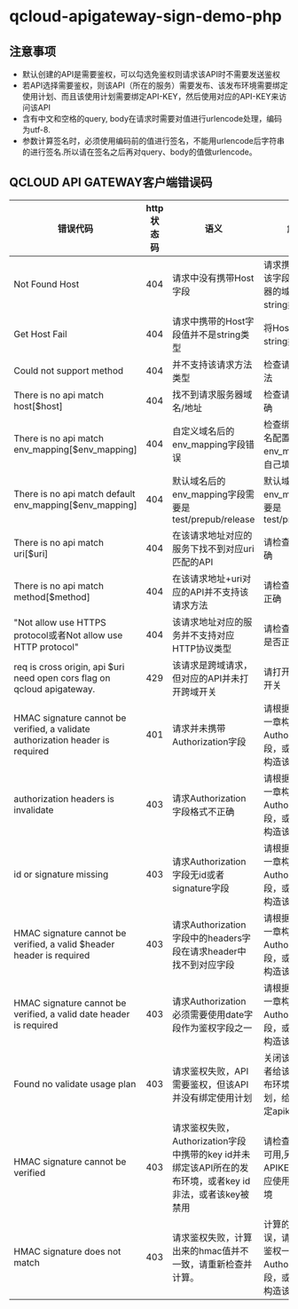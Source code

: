 # qcloud-apigateway-sign-demo-php

## 注意事项

- 默认创建的API是需要鉴权，可以勾选免鉴权则请求该API时不需要发送鉴权
- 若API选择需要鉴权，则该API（所在的服务）需要发布、该发布环境需要绑定使用计划、而且该使用计划需要绑定API-KEY，然后使用对应的API-KEY来访问该API
- 含有中文和空格的query, body在请求时需要对值进行urlencode处理，编码为utf-8.
- 参数计算签名时，必须使用编码前的值进行签名，不能用urlencode后字符串的进行签名.所以请在签名之后再对query、body的值做urlencode。

## QCLOUD API GATEWAY客户端错误码|错误代码|http状态码|语义|解决方案||--|---|---|---||Not Found Host|404	|请求中没有携带Host字段	|请求携带host字段，该字段值需要填服务器的域名，且为string类型||Get Host Fail|404|请求中携带的Host字段值并不是string类型|将Host字段值改为string类型||Could not support method|404|并不支持该请求方法类型|检查请求方法是否合法||There is no api match host[$host]|404|找不到请求服务器域名/地址|检查请求地址是否正确||There is no api match env_mapping[$env_mapping]|404|自定义域名后的env_mapping字段错误|检查绑定的自定义域名配置的env_mapping是否与自己填写的一致||There is no api match default env_mapping[$env_mapping]|404|默认域名后的env_mapping字段需要是test/prepub/release|默认域名后的env_mapping字段需要是test/prepub/release||There is no api match uri[$uri]|404|在该请求地址对应的服务下找不到对应uri匹配的API|请检查uri填写是否正确||There is no api match method[$method]|404|在该请求地址+uri对应的API并不支持该请求方法|请检查请求方法是否正确||"Not allow use HTTPS protocol或者Not allow use HTTP protocol"|404|该请求地址对应的服务并不支持对应HTTP协议类型|请检查请求协议类型是否正确||req is cross origin, api $uri need open cors flag on qcloud apigateway.|429|该请求是跨域请求，但对应的API并未打开跨域开关|请打开该API的跨域开关||HMAC signature cannot be verified, a validate authorization header is required|401|请求并未携带Authorization字段|请根据文档API鉴权一章构造Authorization字段，或者参照demo构造该字段||authorization headers is invalidate|403|请求Authorization字段格式不正确|请根据文档API鉴权一章构造Authorization字段，或者参照demo构造该字段||id or signature missing|403|请求Authorization字段无id或者signature字段|请根据文档API鉴权一章构造Authorization字段，或者参照demo构造该字段||HMAC signature cannot be verified, a valid $header header is required|403|请求Authorization字段中的headers字段在请求header中找不到对应字段	|请根据文档API鉴权一章构造Authorization字段，或者参照demo构造该字段||HMAC signature cannot be verified, a valid date header is required|403|请求Authorization必须需要使用date字段作为鉴权字段之一|请根据文档API鉴权一章构造Authorization字段，或者参照demo构造该字段||Found no validate usage plan|403|请求鉴权失败，API需要鉴权，但该API并没有绑定使用计划|关闭该API的鉴权或者给该API所在的发布环境绑定使用计划，给该使用计划绑定apikey||HMAC signature cannot be verified|403|请求鉴权失败，Authorization字段中携带的key id并未绑定该API所在的发布环境，或者key id非法，或者该key被禁用|请检查该APIkey是否可用,另外，检查该APIKEY是否绑定对应使用计划/发布环境||HMAC signature does not match|403|请求鉴权失败，计算出来的hmac值并不一致，请重新检查并计算。|计算的hmac值错误，请根据文档API鉴权一章构造Authorization字段，或者参照demo构造该字段|